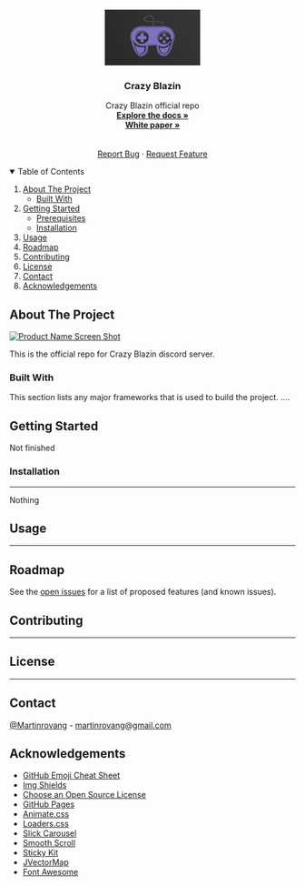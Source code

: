 
<!--
*** Thanks for checking out the Best-README-Template. If you have a suggestion
*** that would make this better, please fork the repo and create a pull request
*** or simply open an issue with the tag "enhancement".
*** Thanks again! Now go create something AMAZING! :D
-->



<!-- PROJECT SHIELDS -->
<!--
*** I'm using markdown "reference style" links for readability.
*** Reference links are enclosed in brackets [ ] instead of parentheses ( ).
*** See the bottom of this document for the declaration of the reference variables
*** for contributors-url, forks-url, etc. This is an optional, concise syntax you may use.
*** https://www.markdownguide.org/basic-syntax/#reference-style-links
-->

<!--
[![Contributors][contributors-shield]][contributors-url]
[![Stargazers][stars-shield]][stars-url]
[![Issues][issues-shield]][issues-url]
-->




<!-- PROJECT LOGO -->
<br />
<p align="center">
  <a href="https://github.com/MartinRovang/CrazyBlazin">
    <img src="images/ff2.png" alt="Logo" width="168" height="98">
  </a>

  <h3 align="center">Crazy Blazin</h3>

  <p align="center">
    Crazy Blazin official repo
    <br />
    <a href="https://github.com/MartinRovang/CrazyBlazin"><strong>Explore the docs »</strong></a>
	<br />
	<a href="https://www.overleaf.com/project/60141795cd512ea36be35ff2"><strong>White paper »</strong></a>
	<br />
    <br />
    <br />
    <a href="https://github.com/MartinRovang/CrazyBlazin/issues">Report Bug</a>
    ·
    <a href="https://github.com/MartinRovang/CrazyBlazin/issues">Request Feature</a>
  </p>
</p>


<!-- TABLE OF CONTENTS -->
<details open="open">
  <summary>Table of Contents</summary>
  <ol>
    <li>
      <a href="#about-the-project">About The Project</a>
      <ul>
        <li><a href="#built-with">Built With</a></li>
      </ul>
    </li>
    <li>
      <a href="#getting-started">Getting Started</a>
      <ul>
        <li><a href="#prerequisites">Prerequisites</a></li>
        <li><a href="#installation">Installation</a></li>
      </ul>
    </li>
    <li><a href="#usage">Usage</a></li>
    <li><a href="#roadmap">Roadmap</a></li>
    <li><a href="#contributing">Contributing</a></li>
    <li><a href="#license">License</a></li>
    <li><a href="#contact">Contact</a></li>
    <li><a href="#acknowledgements">Acknowledgements</a></li>
  </ol>
</details>



<!-- ABOUT THE PROJECT -->
## About The Project

[![Product Name Screen Shot][product-screenshot]](https://example.com)

This is the official repo for Crazy Blazin discord server.


### Built With

This section lists any major frameworks that is used to build the project.
....



<!-- GETTING STARTED -->
## Getting Started

Not finished

### Installation

********

Nothing


<!-- USAGE EXAMPLES -->
## Usage

*****



<!-- ROADMAP -->
## Roadmap

See the [open issues](https://github.com/MartinRovang/CrazyBlazin/issues) for a list of proposed features (and known issues).



<!-- CONTRIBUTING -->
## Contributing

*******


<!-- LICENSE -->
## License

****



<!-- CONTACT -->
## Contact

[@Martinrovang](https://twitter.com/Martinrovang) - martinrovang@gmail.com



<!-- ACKNOWLEDGEMENTS -->
## Acknowledgements
* [GitHub Emoji Cheat Sheet](https://www.webpagefx.com/tools/emoji-cheat-sheet)
* [Img Shields](https://shields.io)
* [Choose an Open Source License](https://choosealicense.com)
* [GitHub Pages](https://pages.github.com)
* [Animate.css](https://daneden.github.io/animate.css)
* [Loaders.css](https://connoratherton.com/loaders)
* [Slick Carousel](https://kenwheeler.github.io/slick)
* [Smooth Scroll](https://github.com/cferdinandi/smooth-scroll)
* [Sticky Kit](http://leafo.net/sticky-kit)
* [JVectorMap](http://jvectormap.com)
* [Font Awesome](https://fontawesome.com)





<!-- MARKDOWN LINKS & IMAGES -->
<!-- https://www.markdownguide.org/basic-syntax/#reference-style-links -->
[contributors-shield]: https://img.shields.io/github/contributors/othneildrew/Best-README-Template.svg?style=for-the-badge
[contributors-url]: https://github.com/CRAI-OUS/WMH-Segmentation/graphs/contributors
[forks-shield]: https://img.shields.io/github/forks/othneildrew/Best-README-Template.svg?style=for-the-badge
[forks-url]: https://github.com/othneildrew/Best-README-Template/network/members
[stars-shield]: https://img.shields.io/github/stars/othneildrew/Best-README-Template.svg?style=for-the-badge
[stars-url]: https://github.com/CRAI-OUS/WMH-Segmentation/stargazers
[issues-shield]: https://img.shields.io/github/issues/othneildrew/Best-README-Template.svg?style=for-the-badge
[issues-url]: https://github.com/CRAI-OUS/WMH-Segmentation/issues
[license-shield]: https://img.shields.io/github/license/othneildrew/Best-README-Template.svg?style=for-the-badge
[license-url]: https://github.com/othneildrew/Best-README-Template/blob/master/LICENSE.txt
[linkedin-shield]: https://img.shields.io/badge/-LinkedIn-black.svg?style=for-the-badge&logo=linkedin&colorB=555
[linkedin-url]: https://linkedin.com/in/othneildrew
[product-screenshot]: images/screenshot.png




